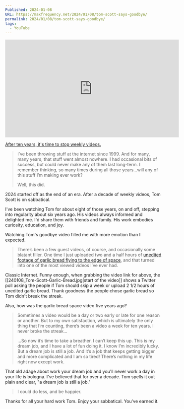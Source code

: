 ```yaml
---
Published: 2024-01-08
URL: https://maxfrequency.net/2024/01/08/tom-scott-says-goodbye/
permalink: 2024/01/08/tom-scott-says-goodbye/
tags:
  - YouTube
---
```

<div class=iframe-container>
<iframe width="560" height="315" src="https://www.youtube-nocookie.com/embed/7DKv5H5Frt0?si=FDRGQYSgcDT7hJ5s" title="YouTube video player" frameborder="0" allow="accelerometer; autoplay; clipboard-write; encrypted-media; gyroscope; picture-in-picture; web-share" allowfullscreen></iframe>
</div>

[After ten years, it's time to stop weekly videos.](https://youtube.com/watch?v=7DKv5H5Frt0)

>I’ve been throwing stuff at the internet since 1999. And for many, many years, that stuff went almost nowhere. I had occasional bits of success, but could never make any of them last long-term. I remember thinking, so many times during all those years…will any of this stuff I’m making ever work?
>
> Well, this did.

2024 started off as the end of an era. After a decade of weekly videos, Tom Scott is on sabbatical.

I've been watching Tom for about eight of those years, on and off, stepping into regularity about six years ago. His videos always informed and delighted me. I'd share them with friends and family. His work embodies curiosity, education, and joy. 

Watching Tom's goodbye video filled me with more emotion than I expected. 

>There’s been a few guest videos, of course, and occasionally some blatant filler. One time I just uploaded two and a half hours of [unedited footage of garlic bread flying to the edge of space](https://youtube.com/watch?v=YKAblynZYhI), and that turned into one of the most viewed videos I’ve ever had.

Classic Internet. Funny enough, when grabbing the video link for above, the [[240108_Tom-Scott-Garlic-Bread.jpg|start of the video]] shows a Twitter poll asking the people if Tom should skip a week or upload 2 1/2 hours of unedited garlic bread. Thank goodness the people chose garlic bread so Tom didn't break the streak. 

Also, how was the garlic bread space video five years ago? 

>Sometimes a video would be a day or two early or late for one reason or another. But to my own satisfaction, which is ultimately the only thing that I’m counting, there’s been a video a week for ten years. I never broke the streak...
>
>...So now it’s time to take a breather. I can’t keep this up. This is my dream job, and I have a lot of fun doing it. I know I’m incredibly lucky. But a dream job is still a job. And it’s a job that keeps getting bigger and more complicated and I am so tired! There’s nothing in my life right now except work.

That old adage about work your dream job and you'll never work a day in your life is bologna. I've believed that for over a decade. Tom spells it out plain and clear, "a dream job is still a job."

>I could do less, and be happier.

Thanks for all your hard work Tom. Enjoy your sabbatical. You've earned it.